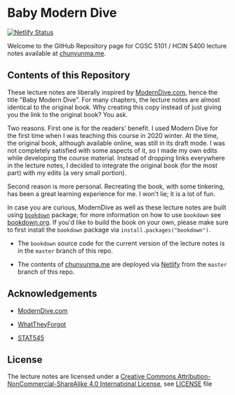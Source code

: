 # Baby Modern Dive

[![Netlify Status](https://api.netlify.com/api/v1/badges/b73c85b2-2b3e-4b95-b9a3-61addce77292/deploy-status)](https://app.netlify.com/sites/vigilant-blackwell-f18485/deploys)

Welcome to the GitHub Repository page for CGSC 5101 / HCIN 5400 lecture notes
available at [chunyunma.me](https://chunyunma.me/). 


## Contents of this Repository

These lecture notes are liberally inspired by [ModernDive.com](https://moderndive.com/), 
hence the title "Baby Modern Dive". 
For many chapters, the lecture notes are almost identical to the original book. 
Why creating this copy instead of just giving you the link to the original book? 
You ask. 

Two reasons. 
First one is for the readers' benefit. 
I used Modern Dive for the first time 
when I was teaching this course in 2020 winter. 
At the time, the original book, although available online, 
was still in its draft mode. 
I was not completely satisfied with some aspects of it, 
so I made my own edits while developing the course material. 
Instead of dropping links everywhere in the lecture notes, 
I decided to integrate the original book (for the most part) 
with my edits (a very small portion). 

Second reason is more personal. 
Recreating the book, with some tinkering, 
has been a great learning experience for me. 
I won't lie; it is a lot of fun. 

In case you are curious, 
ModernDive as well as these lecture notes 
are built using [`bookdown`](https://github.com/rstudio/bookdown) package; 
for more information on how to use `bookdown` 
see [bookdown.org](https://bookdown.org/). 
If you'd like to build the book on your own, 
please make sure to first install the `bookdown` package 
via `install.packages("bookdown")`.

* The `bookdown` source code for the current version of the lecture notes 
is in the `master` branch of this repo. 

* The contents of [chunyunma.me](https://chunyunma.me/) 
are deployed via [Netlify](https://www.netlify.com/) 
from the `master` branch of this repo.

## Acknowledgements

+ [ModernDive.com](https://moderndive.com/)

+ [WhatTheyForgot](https://rstats.wtf)

+ [STAT545](https://stat545.com)

## License

The lecture notes are licensed under a 
[Creative Commons Attribution-NonCommercial-ShareAlike 4.0 International License](https://creativecommons.org/licenses/by-nc-sa/4.0/), 
see [LICENSE](./LICENSE.md) file

